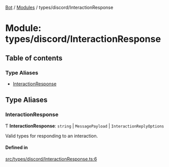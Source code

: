 [Bot](../README.md) / [Modules](../modules.md) / types/discord/InteractionResponse

# Module: types/discord/InteractionResponse

## Table of contents

### Type Aliases

- [InteractionResponse](types_discord_InteractionResponse.md#interactionresponse)

## Type Aliases

### InteractionResponse

Ƭ **InteractionResponse**: `string` \| `MessagePayload` \| `InteractionReplyOptions`

Valid types for responding to an interaction.

#### Defined in

[src/types/discord/InteractionResponse.ts:6](https://github.com/Norviah/bot/blob/fefba0e/src/types/discord/InteractionResponse.ts#L6)
